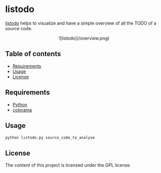 # listodo
[listodo] helps to visualize and have a simple overview of all the TODO of a source code.

<p align="center">
  ![listodo](/overview.png)
</p>

## Table of contents
* [Requirements]
* [Usage]
* [License]

## Requirements
* [Python]
* [colorama]

## Usage

    python listodo.py source_code_to_analyse


## License
The content of this project is licensed under the GPL license.


[Usage]: /README.md#usage "Usage"
[Requirements]: /README.md#requirements "Requirements"
[Creation of a new report]: /README.md#creation-of-a-new-report "Creation of a new report"
[License]: /README.md#license "License"

[colorama]: https://pypi.python.org/pypi/colorama "colorama"
[listodo]: https://github.com/sljrobin/listodo "listodo"
[Python]: https://www.python.org/ "Python"
